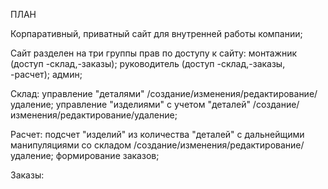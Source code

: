 ПЛАН

Корпаративный, приватный сайт для внутренней работы компании;

Cайт разделен на три группы прав по доступу к сайту:
  монтажник (доступ -склад,-заказы);
  руководитель (доступ -склад,-заказы, -расчет);
  админ;

Склад:
  управление "деталями" /создание/изменения/редактирование/удаление;
  управление "изделиями" с учетом "деталей" /создание/изменения/редактирование/удаление;

Расчет:
  подсчет "изделий" из количества "деталей" с дальнейщими манипуляциями со складом /создание/изменения/редактирование/удаление;
  формирование заказов;

Заказы:
